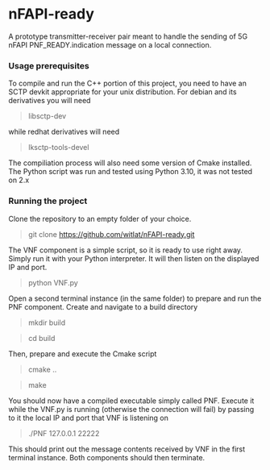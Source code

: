 # nFAPI-ready

A prototype transmitter-receiver pair meant to handle the sending of 5G nFAPI PNF_READY.indication message on a local connection.

### Usage prerequisites

To compile and run the C++ portion of this project, you need to have an SCTP devkit appropriate for your unix distribution. For debian and its derivatives you will need
> libsctp-dev

while redhat derivatives will need 
> lksctp-tools-devel

The compiliation process will also need some version of Cmake installed. The Python script was run and tested using Python 3.10, it was not tested on 2.x

### Running the project

Clone the repository to an empty folder of your choice.
> git clone https://github.com/witlat/nFAPI-ready.git

The VNF component is a simple script, so it is ready to use right away. Simply run it with your Python interpreter. It will then listen on the displayed IP and port.
> python VNF.py

Open a second terminal instance (in the same folder) to prepare and run the PNF component. Create and navigate to a build directory
> mkdir build

> cd build

Then, prepare and execute the Cmake script

> cmake ..

> make

You should now have a compiled executable simply called PNF. Execute it while the VNF.py is running (otherwise the connection will fail) by passing to it the local IP and port that VNF is listening on
> ./PNF 127.0.0.1 22222

This should print out the message contents received by VNF in the first terminal instance. Both components should then terminate.